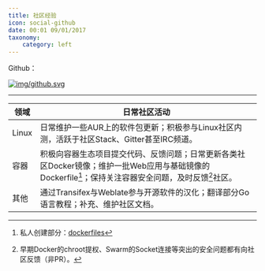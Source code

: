 ```yaml
---
title: 社区经验
icon: social-github
date: 00:01 09/01/2017 
taxonomy:
    category: left
---
```


Github：

[![img/github.svg](https://resume.zuolan.me/user/themes/leeresume/img/github.svg)](https://github.com/lixiang1994)

----

| 领域    | 日常社区活动                                   |
| ----- | ---------------------------------------- |
| Linux | 日常维护一些AUR上的软件包更新；积极参与Linux社区内测，活跃于社区Stack、Gitter甚至IRC频道。 |
| 容器    | 积极向容器生态项目提交代码、反馈问题；日常更新各类社区Docker镜像；维护一批Web应用与基础镜像的Dockerfile[^1]；保持关注容器安全问题，及时反馈[^2]社区。 |
| 其他    | 通过Transifex与Weblate参与开源软件的汉化；翻译部分Go语言教程；补充、维护社区文档。 |

[^1]: 私人创建部分：[dockerfiles](https://github.com/izuolan/dockerfiles)
[^2]: 早期Docker的chroot提权、Swarm的Socket连接等突出的安全问题都有向社区反馈（非PR）。
